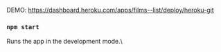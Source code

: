 DEMO: https://dashboard.heroku.com/apps/films--list/deploy/heroku-git


### `npm start`

Runs the app in the development mode.\
